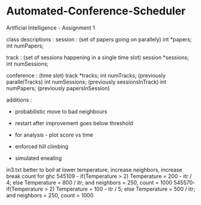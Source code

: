 # Automated-Conference-Scheduler
Artificial Intelligence - Assignment 1


class descriptions :
session : (set of papers going on parallely)
  int *papers;
  int numPapers;


track : (set of sessions happening in a single time slot)
    session *sessions;
    int numSessions;

conference : (time slot)
    track *tracks;
    int numTracks; (previously parallelTracks)
    int numSessions; (previously sessionsInTrack)
    int numPapers; (previously papersInSession)


additions :
- probabilistic move to bad neighbours
- restart after improvement goes below threshold

- for analysis - plot score vs time

- enforced hill climbing
- simulated enealing

in3.txt
better to boil at lower temperature, increase neighbors, increase break count for ghc
545109 - if(Temperature > 2)
            Temperature = 200 - itr / 4;
        else
            Temperature = 800 / itr;
	and neighbors = 250, count = 1000
545570- if(Temperature > 2)
            Temperature = 100 - itr / 5;
        else
            Temperature = 500 / itr;
	and neighbors = 250, count = 1000
